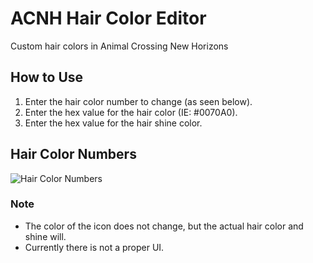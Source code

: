 # ACNH Hair Color Editor

Custom hair colors in Animal Crossing New Horizons

## How to Use
1. Enter the hair color number to change (as seen below).
2. Enter the hex value for the hair color (IE: #0070A0).
3. Enter the hex value for the hair shine color.
## Hair Color Numbers

![Hair Color Numbers](https://cdn.discordapp.com/attachments/690636519362265198/726151044245094430/screenshot.png)

### Note
- The color of the icon does not change, but the actual hair color and shine will.
- Currently there is not a proper UI.
